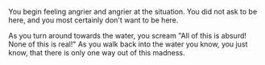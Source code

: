 You begin feeling angrier and angrier at the situation. You did not
ask to be here, and you most certainly don't want to be here.

As you turn around towards the water, you scream "All of this is absurd!
None of this is real!" As you walk back into the water you know, you just
know, that there is only one way out of this madness.